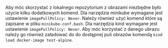 Aby móc skorzystać z lokalnego repozytorium z obrazami niezbędne było użycie kilku dodatkowych komend. Dla narzędzia minikube wymagane jest ustawienie `imagePullPolicy: Never`. Należy również użyć komend które są zapisane w pliku `minikube-conf.bash`. Dla narzędzia kind wymagane jest ustawienie `imagePullPolicy: Never`. Aby móc korzystać z danego ubrazu należy go również załadować do do dostępnej puli obrazów komendą `kind load docker-image test-alpine`.
